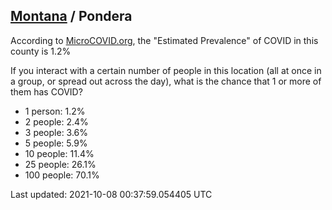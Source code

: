 
## [Montana](/united-states/montana) / Pondera

According to [MicroCOVID.org](http://microcovid.org),
the "Estimated Prevalence" of COVID in this county is 1.2%

If you interact with a certain number of people in this location
(all at once in a group, or spread out across the day), what is the chance that
1 or more of them has COVID?

- 1 person: 1.2%
- 2 people: 2.4%
- 3 people: 3.6%
- 5 people: 5.9%
- 10 people: 11.4%
- 25 people: 26.1%
- 100 people: 70.1%

Last updated: 2021-10-08 00:37:59.054405 UTC
